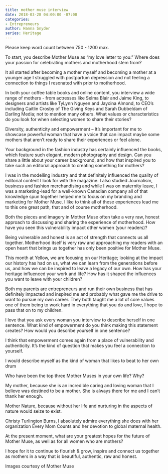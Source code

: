```yaml
---
title: mother muse interview
date: 2018-03-28 04:00:00 -07:00
categories:
- Entrepreneurs
author: Hanna Snyder
series: Heritage
---
```


Please keep word count between 750 - 1200 max.

To start, you describe Mother Muse as “my love letter to you.” Where does your passion for celebrating mothers and motherhood stem from?

It all started after becoming a mother myself and becoming a mother at a younger age I struggled with postpartum depression and not feeling a connection to things I resonated with prior to motherhood. 

In both your coffee table books and online content, you interview a wide range of mothers - from actresses like Selma Blair and Jaime King, to designers and artists like TyLynn Nguyen and Jaycina Almond, to CEO’s including Caitlin Crosby of The Giving Keys and Sarah Dubbeldam of Darling Media; not to mention many others. What values or characteristics do you look for when selecting women to share their stories?

Diversity, authenticity and empowerment – It’s important for me to showcase powerful woman that have a voice that can impact maybe some mothers that aren’t ready to share their experiences or feel alone. 

Your background in the fashion industry has certainly influenced the books, which feature such elegant, modern photography and design. Can you share a little about your career background, and how that inspired you to take such an editorial approach to creating something for mothers?

I was in the modelling industry and that definitely influenced the quality of editorial content I look for with the magazine. I also studied Journalism, business and fashion merchandising and while I was on maternity leave, I was a marketing-lead for a well-known Canadian company all of that knowledge spun together helped me to focus on my branding and marketing for Mother Muse. I like to think all of these experiences lead me to this one great path, that and of course motherhood. 

Both the pieces and imagery in Mother Muse often take a very raw, honest approach to discussing and sharing the experience of motherhood. How have you seen this vulnerability impact other women (your readers)?

Being vulnerable and honest is an act of strength that connects us all together. Motherhood itself is very raw and approaching my readers with an open heart that brings us together has only been positive for Mother Muse. 

This month at Yellow, we are focusing on our Heritage; looking at the impact our history has had on us, what we can learn from the generations before us, and how we can be inspired to leave a legacy of our own. How has your heritage influenced your work and life? How has it shaped the influences you want to leave with your children?

Both my parents are entrepreneurs and run their own business that has definitely impacted and inspired me and probably what gave me the drive to want to pursue my own career. They both taught me a lot of core values one of them being to work hard in everything that you do and love, I hope to pass that on to my children. 

I love that you ask every woman you interview to describe herself in one sentence. What kind of empowerment do you think making this statement creates? How would you describe yourself in one sentence? 

I think that empowerment comes again from a place of vulnerability and authenticity. It’s the kind of question that makes you feel a connection to yourself. 

I would describe myself as the kind of woman that likes to beat to her own drum

Who have been the top three Mother Muses in your own life? Why?

My mother, because she is an incredible caring and loving woman that I believe was destined to be a mother. She is always there for me and I can’t thank her enough.

Mother Nature, because without her life and nurturing in the aspects of nature would seize to exist. 

Christy Turlington Burns, I absolutely admire everything she does with her organization Every Mom Counts and her devotion to global maternal health. 

At the present moment, what are your greatest hopes for the future of Mother Muse, as well as for all women who are mothers?

I hope for it to continue to flourish & grow, inspire and connect us together as mothers in a way that is beautiful, authentic, raw and honest. 

Images courtesy of Mother Muse